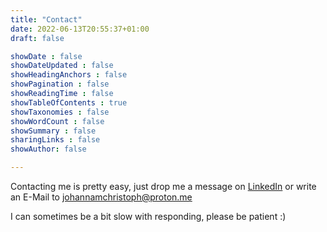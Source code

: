 ```yaml
---
title: "Contact"
date: 2022-06-13T20:55:37+01:00
draft: false

showDate : false
showDateUpdated : false
showHeadingAnchors : false
showPagination : false
showReadingTime : false
showTableOfContents : true
showTaxonomies : false 
showWordCount : false
showSummary : false
sharingLinks : false
showAuthor: false

---
```


Contacting me is pretty easy, just drop me a message on <a href="https://www.linkedin.com/in/johanna-m-christoph-039b94177/">LinkedIn</a> or write an E-Mail to johannamchristoph@proton.me

I can sometimes be a bit slow with responding, please be patient :)
